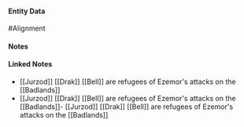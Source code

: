 #### Entity Data

#Alignment 

#### Notes

#### Linked Notes 

- [[Jurzod]] [[Drak]] [[Bell]] are refugees of Ezemor's attacks on the [[Badlands]] 
- [[Jurzod]] [[Drak]] [[Bell]] are refugees of Ezemor's attacks on the [[Badlands]]- [[Jurzod]] [[Drak]] [[Bell]] are refugees of Ezemor's attacks on the [[Badlands]]